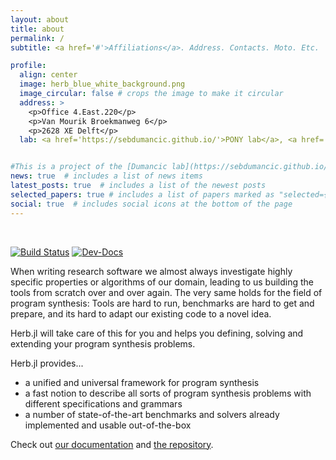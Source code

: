 ```yaml
---
layout: about
title: about
permalink: /
subtitle: <a href='#'>Affiliations</a>. Address. Contacts. Moto. Etc.

profile:
  align: center
  image: herb_blue_white_background.png
  image_circular: false # crops the image to make it circular
  address: >
    <p>Office 4.East.220</p>
    <p>Van Mourik Broekmanweg 6</p>
    <p>2628 XE Delft</p>
  lab: <a href='https://sebdumancic.github.io/'>PONY lab</a>, <a href='https://www.tudelft.nl/ewi/over-de-faculteit/afdelingen/software-technology/algorithmics/'>Algorithmics Group</a>, TU Delft <br> Lovingly maintained by the <a href='https://github.com/orgs/Herb-AI/people'>core team</a> of volunteers.


#This is a project of the [Dumancic lab](https://sebdumancic.github.io/) within the [Algorithmics group]() at TU Delft.Lovingly maintained by the [core team](https://github.com/orgs/Herb-AI/people) of volunteers.
news: true  # includes a list of news items
latest_posts: true  # includes a list of the newest posts
selected_papers: true # includes a list of papers marked as "selected={true}"
social: true  # includes social icons at the bottom of the page
---
```


&nbsp;

[![Build Status](https://github.com/Herb-AI/Herb.jl/actions/workflows/CI.yml/badge.svg?branch=master)](https://github.com/Herb-AI/Herb.jl/actions/workflows/CI.yml?query=branch%3Amaster)
[![Dev-Docs](https://img.shields.io/badge/docs-latest-blue.svg)](https://Herb-AI.github.io/Herb.jl/dev)


When writing research software we almost always investigate highly specific properties or algorithms of our domain, leading to us building the tools from scratch over and over again. The very same holds for the field of program synthesis: Tools are hard to run, benchmarks are hard to get and prepare, and its hard to adapt our existing code to a novel idea.

Herb.jl will take care of this for you and helps you defining, solving and extending your program synthesis problems.

Herb.jl provides...
- a unified and universal framework for program synthesis
- a fast notion to describe all sorts of program synthesis problems with different specifications and grammars
- a number of state-of-the-art benchmarks and solvers already implemented and usable out-of-the-box

Check out [our documentation](https://herb-ai.github.io/Herb.jl/dev/) and [the repository](https://github.com/Herb-AI/Herb.jl).


&nbsp;
